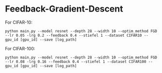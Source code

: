 # Feedback-Gradient-Descent
For CIFAR-10:

    python main.py --model resnet --depth 28 --width 10 --optim_method FGD --lr 0.05 -lrg 0.2 --feedback 0.4 --stiefel 1 --dataset CIFAR10 --gpu_id [gpu_id] --save [log_path]

For CIFAR-100:

    python main.py --model resnet --depth 28 --width 10 --optim_method FGD --lr 0.08 -lrg 0.16 --feedback 0.4 --stiefel 1 --dataset CIFAR100 --gpu_id [gpu_id] --save [log_path]
